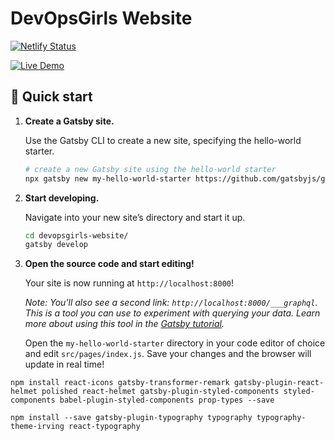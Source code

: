 # DevOpsGirls Website
[![Netlify Status](https://api.netlify.com/api/v1/badges/cdcaf3c2-bd78-43f5-86fd-9b14f8a6d6af/deploy-status)](https://app.netlify.com/sites/brave-panini-5292da/deploys)

[![Live Demo](https://img.shields.io/badge/netlify-live_demo-1e9498.svg)](https://brave-panini-5292da.netlify.com/)

## 🚀 Quick start

1.  **Create a Gatsby site.**

    Use the Gatsby CLI to create a new site, specifying the hello-world starter.

    ```sh
    # create a new Gatsby site using the hello-world starter
    npx gatsby new my-hello-world-starter https://github.com/gatsbyjs/gatsby-starter-hello-world
    ```

1.  **Start developing.**

    Navigate into your new site’s directory and start it up.

    ```sh
    cd devopsgirls-website/
    gatsby develop
    ```

1.  **Open the source code and start editing!**

    Your site is now running at `http://localhost:8000`!

    _Note: You'll also see a second link: _`http://localhost:8000/___graphql`_. This is a tool you can use to experiment with querying your data. Learn more about using this tool in the [Gatsby tutorial](https://www.gatsbyjs.org/tutorial/part-five/#introducing-graphiql)._

    Open the `my-hello-world-starter` directory in your code editor of choice and edit `src/pages/index.js`. Save your changes and the browser will update in real time!

`npm install react-icons gatsby-transformer-remark gatsby-plugin-react-helmet polished react-helmet gatsby-plugin-styled-components styled-components babel-plugin-styled-components prop-types
--save`

`npm install --save gatsby-plugin-typography typography typography-theme-irving react-typography`